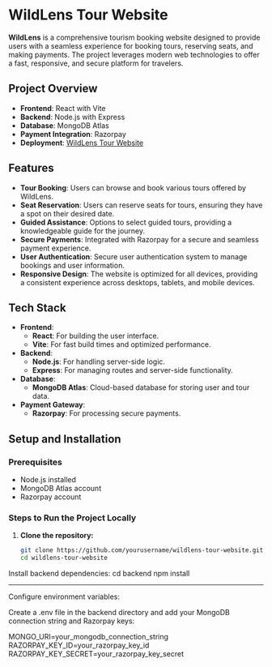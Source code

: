 # WildLens Tour Website

**WildLens** is a comprehensive tourism booking website designed to provide users with a seamless experience for booking tours, reserving seats, and making payments. The project leverages modern web technologies to offer a fast, responsive, and secure platform for travelers.

## Project Overview

- **Frontend**: React with Vite
- **Backend**: Node.js with Express
- **Database**: MongoDB Atlas
- **Payment Integration**: Razorpay
- **Deployment**: [WildLens Tour Website](https://wildlenstour.netlify.app/home)

## Features

- **Tour Booking**: Users can browse and book various tours offered by WildLens.
- **Seat Reservation**: Users can reserve seats for tours, ensuring they have a spot on their desired date.
- **Guided Assistance**: Options to select guided tours, providing a knowledgeable guide for the journey.
- **Secure Payments**: Integrated with Razorpay for a secure and seamless payment experience.
- **User Authentication**: Secure user authentication system to manage bookings and user information.
- **Responsive Design**: The website is optimized for all devices, providing a consistent experience across desktops, tablets, and mobile devices.

## Tech Stack

- **Frontend**: 
  - **React**: For building the user interface.
  - **Vite**: For fast build times and optimized performance.
- **Backend**:
  - **Node.js**: For handling server-side logic.
  - **Express**: For managing routes and server-side functionality.
- **Database**: 
  - **MongoDB Atlas**: Cloud-based database for storing user and tour data.
- **Payment Gateway**: 
  - **Razorpay**: For processing secure payments.

## Setup and Installation

### Prerequisites

- Node.js installed
- MongoDB Atlas account
- Razorpay account

### Steps to Run the Project Locally

1. **Clone the repository:**

   ```bash
   git clone https://github.com/yourusername/wildlens-tour-website.git
   cd wildlens-tour-website


Install backend dependencies:
cd backend
npm install
----------- ---------------------------------

Configure environment variables:

Create a .env file in the backend directory and add your MongoDB connection string and Razorpay keys:

MONGO_URI=your_mongodb_connection_string
RAZORPAY_KEY_ID=your_razorpay_key_id
RAZORPAY_KEY_SECRET=your_razorpay_key_secret



